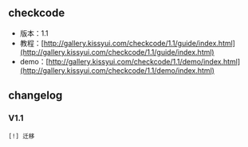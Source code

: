 ## checkcode

* 版本：1.1
* 教程：[http://gallery.kissyui.com/checkcode/1.1/guide/index.html](http://gallery.kissyui.com/checkcode/1.1/guide/index.html)
* demo：[http://gallery.kissyui.com/checkcode/1.1/demo/index.html](http://gallery.kissyui.com/checkcode/1.1/demo/index.html)

## changelog

### V1.1

    [!] 迁移


